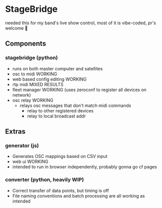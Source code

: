 # StageBridge

needed this for my band's live show control, most of it is vibe-coded, pr's welcome 🤙

## Components

### stagebridge (python)
* runs on both master computer and satellites
* osc to midi WORKING
* web based config editing WORKING
* rtp midi MIXED RESULTS
* fleet manager WORKING (uses zeroconf to register all devices on network)
* osc relay WORKING
    * relays osc messages that don't match midi commands
        * relay to other registered devices
        * relay to local broadcast addr

## Extras

### generator (js)
* Generates OSC mappings based on CSV input
* web ui WORKING
* intended to run in browser independently, probably gonna go cf pages

### converter (python, heavily WIP)
* Correct transfer of data points, but timing is off
* File naming conventions and batch processing are all working as intended
